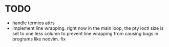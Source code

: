 # TODO
- handle termios attrs
- implement line wrapping. right now in the main loop, the pty ioctl size is set
  to one less column to prevent line wrapping from causing bugs in programs like
  neovim. fix
